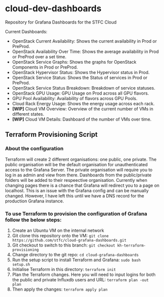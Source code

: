 # cloud-dev-dashboards
Repository for Grafana Dashboards for the STFC Cloud

Current Dashboards:

- OpenStack Current Availability: Shows the current availability in Prod or PreProd.
- OpenStack Availability Over Time: Shows the average availability in Prod or PreProd over a set time.
- OpenStack Service Graphs: Shows the graphs for OpenStack Components in Prod or PreProd.
- OpenStack Hypervisor Status: Shows the Hypervisor status in Prod.
- OpenStack Service Status: Shows the Status of services in Prod or PreProd.
- OpenStack Service Status Breakdown: Breakdown of service statuses.
- OpenStack GPU Usage: GPU Usage on Prod across all GPU flavors.
- GPU Pool Availability: Availability of flavors across GPU Pools.
- Cloud Rack Energy Usage: Shows the energy usage across each rack.
- **[WIP]** Cloud VM Overview: Overview of the current number of VMs in different states.
- **[WIP]** Cloud VM Details: Dashboard of the number of VMs over time.

## Terraform Provisioning Script
### About the configuration
Terraform will create 2 different organisations: one public, one private.
The public organisation will be the default organisation for unauthenticated access to the Grafana Server.
The private organisation will require you to log in as admin and view from there.
Dashboards from the public/private folders will be added to their respeective organisation.
Currently when changing pages there is a chance that Grafana will redirect you to a page on localhost. This is an issue with the Grafana config and can be manually changed.
However, I have left this until we have a DNS record for the production Grafana instance.
### To use Terraform to provision the configuration of Grafana follow the below steps:
1. Create an Ubuntu VM on the internal network
1. Git clone this repository onto the VM: `git clone https://github.com/stfc/cloud-grafana-dashboards.git`
1. Git checkout to switch to this branch: `git checkout kh-terraform-provisioning`
1. Change directory to the git repo: `cd cloud-grafana-dashboards`
1. Run the setup script to install Terraform and Grafana: `sudo bash setup.sh`
1. Initialise Terraform in this directory: `terraform init`
1. Plan the Terraform changes. Here you will need to input logins for both the public and private Influxdb users and URL: `terraform plan -out plan`
1. Then apply the changes: `terraform apply plan`


